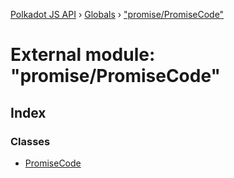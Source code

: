 [Polkadot JS API](../README.md) › [Globals](../globals.md) › ["promise/PromiseCode"](_promise_promisecode_.md)

# External module: "promise/PromiseCode"

## Index

### Classes

* [PromiseCode](../classes/_promise_promisecode_.promisecode.md)
